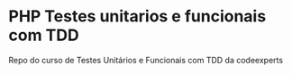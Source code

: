 # PHP Testes unitarios e funcionais com TDD

Repo do curso de Testes Unitários e Funcionais com TDD da codeexperts